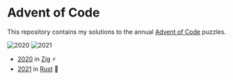 # Advent of Code

This repository contains my solutions to the annual [Advent of Code](https://adventofcode.com) puzzles.

![2020](https://github.com/zanderxyz/advent-of-code/workflows/2020/badge.svg)
![2021](https://github.com/zanderxyz/advent-of-code/workflows/2021/badge.svg)

* [2020](https://github.com/zanderxyz/advent-of-code/tree/master/2020) in [Zig](https://ziglang.org) ⚡️
* [2021](https://github.com/zanderxyz/advent-of-code/tree/master/2021) in [Rust](https://rust-lang.org) 🦀
